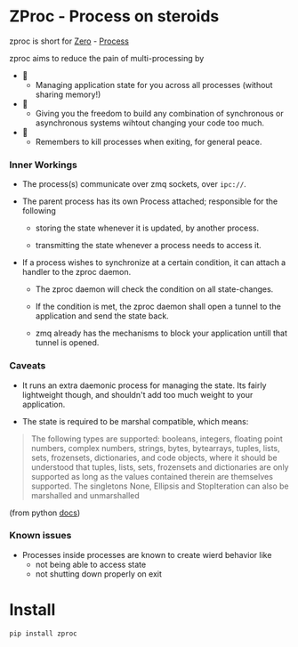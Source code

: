 # ZProc - Process on steroids
zproc is short for [Zero](http://zguide.zeromq.org/page:all#The-Zen-of-Zero) - [Process](https://docs.python.org/3.6/library/multiprocessing.html#multiprocessing.Process)

zproc aims to reduce the pain of multi-processing by

- 🌠
    - Managing application state for you across all processes (without sharing memory!)
- 🌠
    - Giving you the freedom to build any combination of synchronous or asynchronous systems wihtout changing your code too much.
- 🌠
    - Remembers to kill processes when exiting, for general peace.


### Inner Workings

- The process(s) communicate over zmq sockets, over `ipc://`.

- The parent process has its own Process attached; responsible for the following

    - storing the state whenever it is updated, by another process.

    - transmitting the state whenever a process needs to access it.

- If a process wishes to synchronize at a certain condition, it can attach a handler to the zproc daemon.

    - The zproc daemon will check the condition on all state-changes.

    - If the condition is met, the zproc daemon shall open a tunnel to the application and send the state back.

    - zmq already has the mechanisms to block your application untill that tunnel is opened.

### Caveats

- It runs an extra daemonic process for managing the state. Its fairly lightweight though, and shouldn't add too much weight to your application.

- The state is required to be marshal compatible, which means:

> The following types are supported: booleans, integers, floating point numbers, complex numbers, strings, bytes, bytearrays, tuples, lists, sets, frozensets, dictionaries, and code objects, where it should be understood that tuples, lists, sets, frozensets and dictionaries are only supported as long as the values contained therein are themselves supported. The singletons None, Ellipsis and StopIteration can also be marshalled and unmarshalled

(from python [docs](https://docs.python.org/3/library/marshal.html))

### Known issues

- Processes inside processes are known to create wierd behavior like
    - not being able to access state
    - not shutting down properly on exit


# Install
`pip install zproc`


<!-- # Short Introduction -->

<!-- Context -->

<!-- zproc provides you with a state object (ZeroState), which gives you a dict-like interface to the state. -->

<!-- from -->


<!-- #### Set state from the current process, and see the state change in a completely separate process, in real-time -->
<!-- ``` -->
<!-- from zproc import ZeroProcess -->
<!-- from time import sleep -->


<!-- def other_process(zstate, props): -->
<!-- print('got props:', props) -->
<!-- print('other process:', zstate.get_state_when_change()) -->


<!-- zproc, zstate = ZeroProcess(other_process).start() -->

<!-- zstate.set_state({'foo': 'bar'}, foobar='abcd') -->
<!-- print('this process:', zstate.get_state()) -->

<!-- print('is alive:', zproc.is_alive) -->
<!-- print('pid:', zproc.pid) -->

<!-- sleep(1) -->

<!-- print('is alive:', zproc.is_alive) -->
<!-- ``` -->

<!-- ###### output -->

<!-- ``` -->
<!-- this process: {'foobar': 'abcd', 'foo': 'bar'} -->
<!-- is alive: True -->
<!-- pid: 4827 -->
<!-- got props: None -->
<!-- other process: {'foobar': 'abcd', 'foo': 'bar'} -->
<!-- is alive: False -->
<!-- ``` -->



<!-- #### same example, but done asynchronously -->

<!-- ``` -->
<!-- from zproc import ZeroProcess -->
<!-- from time import sleep -->


<!-- def other_process(zstate, props): -->
<!-- print('got props:', props) -->
<!-- print('other process: sleeping for 5 sec') -->
<!-- sleep(5) -->
<!-- print('other process:', zstate.get_state()) -->


<!-- zproc, zstate = ZeroProcess(other_process).start() -->

<!-- zstate.set_state({'foo': 'bar'}, foobar='abcd') -->
<!-- print('this process:', zstate.get_state()) -->
<!-- print('this process: sleeping for 10 sec') -->

<!-- sleep(10) -->

<!-- print('this process: exit') -->
<!-- ``` -->

<!-- ###### output -->

<!-- ``` -->
<!-- got props: None -->
<!-- other process: sleeping for 5 sec -->
<!-- this process: {'foobar': 'abcd', 'foo': 'bar'} -->
<!-- this process: sleeping for 10 sec -->
<!-- other process: {'foobar': 'abcd', 'foo': 'bar'} -->
<!-- this process: exit -->
<!-- ``` -->